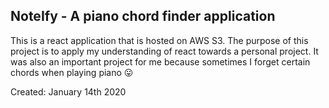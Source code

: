 ## NoteIfy - A piano chord finder application

This is a react application that is hosted on AWS S3. The purpose of this project is to apply my understanding of react towards a personal project. It was also an important project for me because sometimes I forget certain chords when playing piano 😛

Created: January 14th 2020
